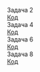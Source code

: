 Задача 2  
[Код](task2.py)   
Задача 4   
[Код](task4.py)   
Задача 6   
[Код](task6.py)   
Задача 8   
[Код](task8.py)  